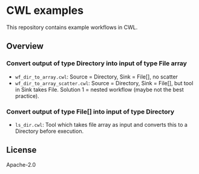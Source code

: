 # CWL examples

This repository contains example workflows in CWL.

## Overview
### Convert output of type Directory into input of type File array
- `wf_dir_to_array.cwl`: Source = Directory, Sink = File[], no scatter
- `wf_dir_to_array_scatter.cwl`: Source = Directory, Sink = File[], but tool in Sink takes File. Solution 1 = nested workflow (maybe not the best practice).

### Convert output of type File[] into input of type Directory
- `ls_dir.cwl`: Tool which takes file array as input and converts this to a Directory before execution.


## License
Apache-2.0

